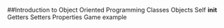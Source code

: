 ##Introduction to Object Oriented Programming
Classes
Objects
Self
__init__
Getters
Setters
Properties
Game example
